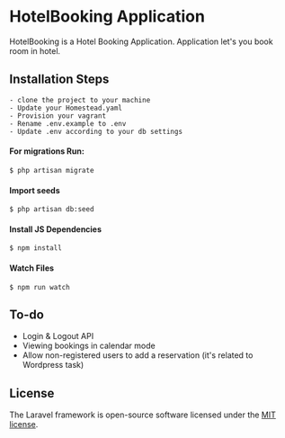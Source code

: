 # HotelBooking Application

HotelBooking is a Hotel Booking Application. Application let's you book room in hotel.

## Installation Steps
```
- clone the project to your machine
- Update your Homestead.yaml
- Provision your vagrant
- Rename .env.example to .env 
- Update .env according to your db settings
```
#### For migrations Run:
``` $ php artisan migrate ```

#### Import seeds
``` $ php artisan db:seed ```

#### Install JS Dependencies
``` $ npm install ```

#### Watch Files
``` $ npm run watch ```


## To-do
- Login & Logout API
- Viewing bookings in calendar mode
- Allow non-registered users to add a reservation (it's related to Wordpress task)

## License

The Laravel framework is open-source software licensed under the [MIT license](https://opensource.org/licenses/MIT).
